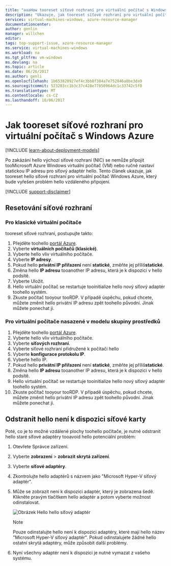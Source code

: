 ```yaml
---
title: "aaaHow tooreset síťové rozhraní pro virtuální počítač s Windows Azure | Microsoft Docs"
description: "Ukazuje, jak tooreset síťové rozhraní pro virtuální počítač s Windows Azure"
services: virtual-machines-windows, azure-resource-manager
documentationcenter: 
author: genlin
manager: willchen
editor: 
tags: top-support-issue, azure-resource-manager
ms.service: virtual-machines-windows
ms.workload: na
ms.tgt_pltfrm: vm-windows
ms.devlang: na
ms.topic: article
ms.date: 06/26/2017
ms.author: genli
ms.openlocfilehash: 1b653820927ef4c3bb8f384a7e752846a8be3da9
ms.sourcegitcommit: 523283cc1b3c37c428e77850964dc1c33742c5f0
ms.translationtype: MT
ms.contentlocale: cs-CZ
ms.lasthandoff: 10/06/2017
---
```

# <a name="how-tooreset-network-interface-for-azure-windows-vm"></a>Jak tooreset síťové rozhraní pro virtuální počítač s Windows Azure 

[!INCLUDE [learn-about-deployment-models](../../../includes/learn-about-deployment-models-both-include.md)]

Po zakázání hello výchozí síťové rozhraní (NIC) se nemůže připojit tooMicrosoft Azure Windows virtuální počítač (VM) nebo ručně nastaví statickou IP adresu pro síťový adaptér hello. Tento článek ukazuje, jak tooreset hello síťové rozhraní pro virtuální počítač Windows Azure, který bude vyřešen problém hello vzdáleného připojení.

[!INCLUDE [support-disclaimer](../../../includes/support-disclaimer.md)]
## <a name="reset-network-interface"></a>Resetování síťové rozhraní

### <a name="for-classic-vms"></a>Pro klasické virtuální počítače

tooreset síťové rozhraní, postupujte takto:

1.  Přejděte toohello [portál Azure]( https://ms.portal.azure.com).
2.  Vyberte **virtuálních počítačů (klasické)**.
3.  Vyberte hello vliv virtuálního počítače.
4.  Vyberte **IP adresy**.
5.  Pokud hello **privátní IP přiřazení** není **statické**, změňte jej příliš**statické**.
6.  Změna hello **IP adresu** tooanother IP adresu, která je k dispozici v hello podsítě.
7.  Vyberte Uložit.
8.  Hello virtuální počítač se restartuje tooinitialize hello nový síťový adaptér toohello systém.
9.  Zkuste počítač tooyour tooRDP. V případě úspěchu, pokud chcete, můžete změnit hello privátní IP adresu zpět toohello původní. Jinak můžete ponechat ji. 

### <a name="for-vms-deployed-in-resource-group-model"></a>Pro virtuální počítače nasazené v modelu skupiny prostředků

1.  Přejděte toohello [portál Azure]( https://ms.portal.azure.com).
2.  Vyberte hello vliv virtuálního počítače.
3.  Vyberte **síťových rozhraní**.
4.  Vyberte síťové rozhraní přidružené k počítači hello
5.  Vyberte **konfigurace protokolu IP**.
6.  Vyberte hello IP. 
7.  Pokud hello **privátní IP přiřazení** není **statické**, změňte jej příliš**statické**.
8.  Změna hello **IP adresu** tooanother IP adresu, která je k dispozici v hello podsítě.
9. Hello virtuální počítač se restartuje tooinitialize hello nový síťový adaptér toohello systém.
10. Zkuste počítač tooyour tooRDP. V případě úspěchu, pokud chcete, můžete změnit hello privátní IP adresu zpět toohello původní. Jinak můžete ponechat ji. 

## <a name="delete-hello-unavailable-nics"></a>Odstranit hello není k dispozici síťové karty
Poté, co je to možné vzdálené plochy toohello počítače, je nutné odstranit hello staré síťové adaptéry tooavoid hello potenciální problém:

1.  Otevřete Správce zařízení.
2.  Vyberte **zobrazení** > **zobrazit skrytá zařízení**.
3.  Vyberte **síťové adaptéry**. 
4.  Zkontrolujte hello adaptérů s názvem jako "Microsoft Hyper-V síťový adaptér".
5.  Může se zobrazit není k dispozici adaptér, který je zobrazena šedě. Klikněte pravým tlačítkem hello adaptér a potom vyberte možnost odinstalovat.

    ![Obrázek Hello hello síťový adaptér](media/reset-network-interface/nicpage.png)

    > [!NOTE]
    > Pouze odinstalujte hello není k dispozici adaptéry, které mají hello název "Microsoft Hyper-V síťový adaptér". Pokud odinstalujete žádné hello ostatní skrytá adaptéry, může způsobit další problémy.
    >
    >

6.  Nyní všechny adaptér není k dispozici je nutné vymazat z vašeho systému.